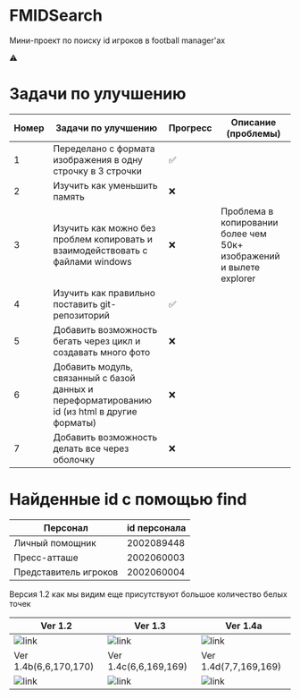 # FMIDSearch

Мини-проект по поиску id игроков в football manager'ах 

⚠️

# Задачи по улучшению
| Номер | Задачи по улучшению                                                                          |Прогресс|Описание (проблемы) |
|-------|----------------------------------------------------------------------------------------------| -------- | -------- |
| 1     | Переделано с формата изображения в одну строчку в 3 строчки                                  | ✅ | |
| 2     | Изучить как уменьшить память                                                                 | ❌   ||
| 3     | Изучить как можно без проблем копировать и взаимодействовать с файлами windows               | ❌   | Проблема в копировании более чем 50к+ изображений и вылете explorer|
| 4     | Изучить как правильно поставить git-репозиторий                                              | ✅ | |
| 5     | Добавить возможность бегать через цикл и создавать много фото                                | ❌ | |
| 6     | Добавить модуль, связанный с базой данных и переформатированию id (из html в другие форматы) | ❌ | |
| 7     | Добавить возможность делать все через оболочку                                               | ❌ | |



# Найденные id с помощью find 
| Персонал | id персонала|
| --------- | --------- |
|  Личный помощник | 2002089448 |
|  Пресс-атташе  | 2002060003 |
|  Представитель игроков |2002060004|

Версия 1.2 как мы видим еще присутствуют большое количество белых точек

| Ver 1.2                                           | Ver 1.3                                           | Ver 1.4a                                          |
|---------------------------------------------------|---------------------------------------------------|---------------------------------------------------|
| ![link](https://i.imgur.com/VCS9VL2.png 'v.1.2')  | ![link](https://i.imgur.com/DURaKvY.png 'v.1.3')  | ![link](https://i.imgur.com/nn8Rav9.png 'v.1.4a') |
| Ver 1.4b(6,6,170,170)                             | Ver 1.4c(6,6,169,169)                             | Ver 1.4d(7,7,169,169)                             |
| ![link](https://i.imgur.com/DVPPBiH.png 'v.1.4b') | ![link](https://i.imgur.com/HwdHGU1.png 'v.1.4c') | ![link](https://i.imgur.com/FI43NsO.png 'v.1.4d') |